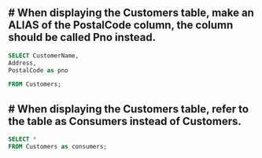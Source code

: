 ## # When displaying the Customers table, make an ALIAS of the PostalCode column, the column should be called Pno instead.


``` sql
SELECT CustomerName,
Address,
PostalCode as pno

FROM Customers;
```

## # When displaying the Customers table, refer to the table as Consumers instead of Customers.


``` sql
SELECT *
FROM Customers as consumers;
```

